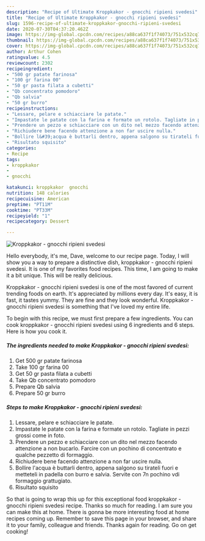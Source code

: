 ```yaml
---
description: "Recipe of Ultimate Kroppkakor - gnocchi ripieni svedesi"
title: "Recipe of Ultimate Kroppkakor - gnocchi ripieni svedesi"
slug: 1596-recipe-of-ultimate-kroppkakor-gnocchi-ripieni-svedesi
date: 2020-07-30T04:37:20.462Z
image: https://img-global.cpcdn.com/recipes/a88ca637f1f74073/751x532cq70/kroppkakor-gnocchi-ripieni-svedesi-recipe-main-photo.jpg
thumbnail: https://img-global.cpcdn.com/recipes/a88ca637f1f74073/751x532cq70/kroppkakor-gnocchi-ripieni-svedesi-recipe-main-photo.jpg
cover: https://img-global.cpcdn.com/recipes/a88ca637f1f74073/751x532cq70/kroppkakor-gnocchi-ripieni-svedesi-recipe-main-photo.jpg
author: Arthur Cohen
ratingvalue: 4.5
reviewcount: 2302
recipeingredient:
- "500 gr patate farinosa"
- "100 gr farina 00"
- "50 gr pasta filata a cubetti"
- "Qb concentrato pomodoro"
- "Qb salvia"
- "50 gr burro"
recipeinstructions:
- "Lessare, pelare e schiacciare le patate."
- "Impastate le patate con la farina e formate un rotolo. Tagliate in pezzi grossi come in foto."
- "Prendere un pezzo e schiacciare con un dito nel mezzo facendo attenzione a non bucarlo. Farcire con un pochino di concentrato e qualche pezzetto di formaggio."
- "Richiudere bene facendo attenzione a non far uscire nulla."
- "Bollire l&#39;acqua è buttarli dentro, appena salgono su tirateli fuori e metteteli in padella con burro e salvia. Servite con 7n pochino vdi formaggio grattugiato."
- "Risultato squisito"
categories:
- Recipe
tags:
- kroppkakor
- 
- gnocchi

katakunci: kroppkakor  gnocchi 
nutrition: 148 calories
recipecuisine: American
preptime: "PT11M"
cooktime: "PT33M"
recipeyield: "1"
recipecategory: Dessert

---
```



![Kroppkakor - gnocchi ripieni svedesi](https://img-global.cpcdn.com/recipes/a88ca637f1f74073/751x532cq70/kroppkakor-gnocchi-ripieni-svedesi-recipe-main-photo.jpg)

Hello everybody, it's me, Dave, welcome to our recipe page. Today, I will show you a way to prepare a distinctive dish, kroppkakor - gnocchi ripieni svedesi. It is one of my favorites food recipes. This time, I am going to make it a bit unique. This will be really delicious.

Kroppkakor - gnocchi ripieni svedesi is one of the most favored of current trending foods on earth. It's appreciated by millions every day. It's easy, it is fast, it tastes yummy. They are fine and they look wonderful. Kroppkakor - gnocchi ripieni svedesi is something that I've loved my entire life.




To begin with this recipe, we must first prepare a few ingredients. You can cook kroppkakor - gnocchi ripieni svedesi using 6 ingredients and 6 steps. Here is how you cook it.

<!--inarticleads1-->

##### The ingredients needed to make Kroppkakor - gnocchi ripieni svedesi:

1. Get 500 gr patate farinosa
1. Take 100 gr farina 00
1. Get 50 gr pasta filata a cubetti
1. Take Qb concentrato pomodoro
1. Prepare Qb salvia
1. Prepare 50 gr burro




<!--inarticleads2-->

##### Steps to make Kroppkakor - gnocchi ripieni svedesi:

1. Lessare, pelare e schiacciare le patate.
1. Impastate le patate con la farina e formate un rotolo. Tagliate in pezzi grossi come in foto.
1. Prendere un pezzo e schiacciare con un dito nel mezzo facendo attenzione a non bucarlo. Farcire con un pochino di concentrato e qualche pezzetto di formaggio.
1. Richiudere bene facendo attenzione a non far uscire nulla.
1. Bollire l&#39;acqua è buttarli dentro, appena salgono su tirateli fuori e metteteli in padella con burro e salvia. Servite con 7n pochino vdi formaggio grattugiato.
1. Risultato squisito




So that is going to wrap this up for this exceptional food kroppkakor - gnocchi ripieni svedesi recipe. Thanks so much for reading. I am sure you can make this at home. There is gonna be more interesting food at home recipes coming up. Remember to save this page in your browser, and share it to your family, colleague and friends. Thanks again for reading. Go on get cooking!
